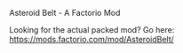 Asteroid Belt - A Factorio Mod


Looking for the actual packed mod?
Go here:
https://mods.factorio.com/mod/AsteroidBelt/

